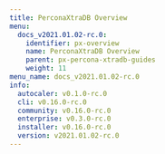 ```yaml
---
title: PerconaXtraDB Overview
menu:
  docs_v2021.01.02-rc.0:
    identifier: px-overview
    name: PerconaXtraDB Overview
    parent: px-percona-xtradb-guides
    weight: 11
menu_name: docs_v2021.01.02-rc.0
info:
  autocaler: v0.1.0-rc.0
  cli: v0.16.0-rc.0
  community: v0.16.0-rc.0
  enterprise: v0.3.0-rc.0
  installer: v0.16.0-rc.0
  version: v2021.01.02-rc.0
---
```


